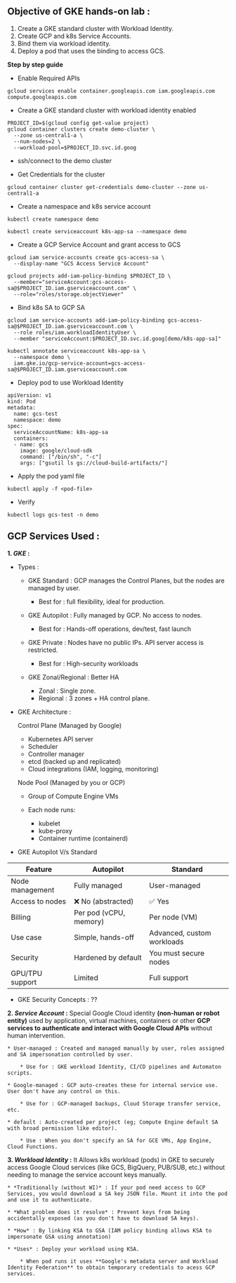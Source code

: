 Objective of GKE hands-on lab :
--------

1. Create a GKE standard cluster with Workload Identity.
2. Create GCP and k8s Service Accounts.
3. Bind them via workload identity.
4. Deploy a pod that uses the binding to access GCS.

**Step by step guide**

* Enable Required APIs
```
gcloud services enable container.googleapis.com iam.googleapis.com compute.googleapis.com
```
* Create a GKE standard cluster with workload identity enabled

```
PROJECT_ID=$(gcloud config get-value project)
gcloud container clusters create demo-cluster \
  --zone us-central1-a \
  --num-nodes=2 \
  --workload-pool=$PROJECT_ID.svc.id.goog
```

* ssh/connect to the demo cluster

* Get Credentials for the cluster
```
gcloud container cluster get-credentials demo-cluster --zone us-central1-a
```

* Create a namespace and k8s service account
```
kubectl create namespace demo

kubectl create serviceaccount k8s-app-sa --namespace demo
```

* Create a GCP Service Account and grant access to GCS
```
gcloud iam service-accounts create gcs-access-sa \
  --display-name "GCS Access Service Account"

gcloud projects add-iam-policy-binding $PROJECT_ID \
  --member="serviceAccount:gcs-access-sa@$PROJECT_ID.iam.gserviceaccount.com" \
  --role="roles/storage.objectViewer"

```
* Bind k8s SA to GCP SA
```
gcloud iam service-accounts add-iam-policy-binding gcs-access-sa@$PROJECT_ID.iam.gserviceaccount.com \
  --role roles/iam.workloadIdentityUser \
  --member "serviceAccount:$PROJECT_ID.svc.id.goog[demo/k8s-app-sa]"

kubectl annotate serviceaccount k8s-app-sa \
  --namespace demo \
  iam.gke.io/gcp-service-account=gcs-access-sa@$PROJECT_ID.iam.gserviceaccount.com

```

* Deploy pod to use Workload Identity
```
apiVersion: v1
kind: Pod
metadata:
  name: gcs-test
  namespace: demo
spec:
  serviceAccountName: k8s-app-sa
  containers:
  - name: gcs
    image: google/cloud-sdk
    command: ["/bin/sh", "-c"]
    args: ["gsutil ls gs://cloud-build-artifacts/"]
```

* Apply the pod yaml file
```
kubectl apply -f <pod-file>
```
* Verify
```
kubectl logs gcs-test -n demo
```

GCP Services Used :
------

**1. *GKE* :** 

* Types : 

    * GKE Standard : GCP manages the Control Planes, but the nodes are managed by user.

        *   Best for :  full flexibility, ideal for production.

    * GKE Autopilot : Fully managed by GCP. No access to nodes. 

         *   Best for : Hands-off operations, dev/test, fast launch

    * GKE Private : Nodes have no public IPs. API server access is restricted.

        *   Best for : High-security workloads

    * GKE Zonal/Regional : Better HA
        
        * Zonal : Single zone.
        * Regional : 3 zones + HA control plane.

* GKE Architecture :

  Control Plane (Managed by Google)
    * Kubernetes API server
    * Scheduler
    * Controller manager
    * etcd (backed up and replicated)
    * Cloud integrations (IAM, logging, monitoring)

  Node Pool (Managed by you or GCP)
    
    * Group of Compute Engine VMs
    * Each node runs:
        
        * kubelet
        * kube-proxy
        * Container runtime (containerd)

* GKE Autopilot V/s Standard

| Feature         | Autopilot              | Standard                   |
| --------------- | ---------------------- | -------------------------- |
| Node management | Fully managed          | User-managed               |
| Access to nodes | ❌ No (abstracted)      | ✅ Yes                      |
| Billing         | Per pod (vCPU, memory) | Per node (VM)              |
| Use case        | Simple, hands-off      | Advanced, custom workloads |
| Security        | Hardened by default    | You must secure nodes      |
| GPU/TPU support | Limited                | Full support               |

* GKE Security Concepts : ??

**2. *Service Account* :** Special Google Cloud identity **(non-human or robot entity)** used by application, virtual machines, containers or other **GCP services to authenticate and interact with Google Cloud APIs** without human intervention.

    * User-managed : Created and managed manually by user, roles assigned and SA impersonation controlled by user.
        
        * Use for : GKE workload Identity, CI/CD pipelines and Automaton scripts.

    * Google-managed : GCP auto-creates these for internal service use. User don't have any control on this. 

        * Use for : GCP-managed backups, Cloud Storage transfer service, etc.

    * default : Auto-created per project (eg; Compute Engine default SA with broad permission like editor).

        * Use : When you don't specify an SA for GCE VMs, App Engine, Cloud Functions.

**3. *Workload Identity* :** It Allows k8s workload (pods) in GKE to securely access Google Cloud services (like GCS, BigQuery, PUB/SUB, etc.) without needing to manage the  service account keys manually.

    * *Traditionally (without WI)* : If your pod need access to GCP Services, you would download a SA key JSON file. Mount it into the pod and use it to authenticate.

    * *What problem does it resolve* : Prevent keys from being accidentally exposed (as you don't have to download SA keys).

    * *How* : By linking KSA to GSA (IAM policy binding allows KSA to impersonate GSA using annotation)

    * *Uses* : Deploy your workload using KSA.

        * When pod runs it uses **Google's metadata server and Workload Identity Federation** to obtain temporary credentials to acess GCP services.
    

